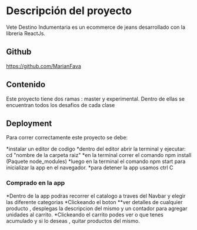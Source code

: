 # Descripción del proyecto

Vete Destino Indumentaria es un ecommerce de jeans desarrollado con la libreria ReactJs.

## Github
https://github.com/MarianFava

## Contenido
Este proyecto tiene dos ramas : master y experimental. Dentro de ellas se encuentran todos los desafios de cada clase

## Deployment
Para correr correctamente este proyecto se debe:

*instalar un editor de codigo
*dentro del editor abrir la terminal y ejecutar: cd "nombre de la carpeta raiz"
*en la terminal correr el comando npm install (Paquete node_modules)
*luego en la terminal el comando npm start para inicializar la app en el navegador.
*para detener la app usamos ctrl C

### Comprado en la app

*Dentro de la app podras recorrer el catalogo a traves del Navbar y elegir las diferente categorias
*Clickeando el boton **ver detalles de cualquier producto , desplegas la descripcion del mismo y un contador para agregar unidades al carrito.
*Clickeando el carrito podes ver o que tenes acumulado y si lo deseas , quitar productos del mismo.




